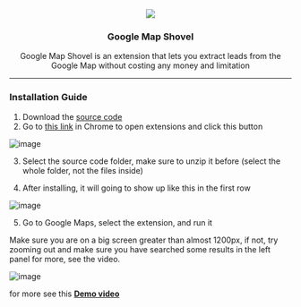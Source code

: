 
<div align="center">
  <img src="https://github.com/user-attachments/assets/32b46dcf-7535-4aea-b02f-527ae642eafc"/>
  <h3>Google Map Shovel</h3>
  <p>Google Map Shovel is an extension that lets you extract leads from the Google Map without costing any money and limitation</p>
</div>

---


### Installation Guide

1. Download the [source code](https://github.com/Zain-ul-din/google-map-shovel/archive/refs/heads/master.zip')
2. Go to [this link](chrome://extensions/) in Chrome to open extensions and click this button

![image](https://github.com/user-attachments/assets/8fd2ee88-d38c-4dd0-a431-182ce70bd062)

3. Select the source code folder, make sure to unzip it before (select the whole folder, not the  files inside)

4. After installing, it will going to show up like this in the first row

![image](https://github.com/user-attachments/assets/d39fdbf0-d845-4a87-8b6e-6e193f16c37d)

5. Go to Google Maps, select the extension, and run it

Make sure you are on a big screen greater than almost 1200px, if not, try zooming out and make sure you have searched some results in the left panel for more, see the  video.

![image](https://github.com/user-attachments/assets/3d891629-8f1f-442d-9ac6-a089a34bc49d)
 

for more see this [**Demo video**](https://www.youtube.com/watch?v=9IB3I4XF76g) 

 
